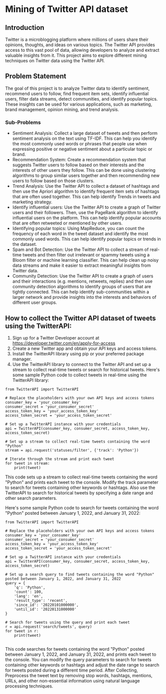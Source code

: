 # Mining of Twitter API dataset

## Introduction
Twitter is a microblogging platform where millions of users share their opinions, thoughts, and ideas on various topics. The Twitter API provides access to this vast pool of data, allowing developers to analyze and extract valuable insights from it. This project aims to explore different mining techniques on Twitter data using the Twitter API.

## Problem Statement
The goal of this project is to analyze Twitter data to identify sentiment, recommend users to follow, find frequent item sets, identify influential users, filter data streams, detect communities, and identify popular topics. These insights can be used for various applications, such as marketing, brand management, opinion mining, and trend analysis.

### Sub-Problems
* Sentiment Analysis: Collect a large dataset of tweets and then perform sentiment analysis on the text using TF-IDF. This can help you identify the most commonly used words or phrases that people use when expressing positive or negative sentiment about a particular topic or brand.
* Recommendation System: Create a recommendation system that suggests Twitter users to follow based on their interests and the interests of other users they follow. This can be done using clustering algorithms to group similar users together and then recommending new users to follow based on those clusters.
* Trend Analysis: Use the Twitter API to collect a dataset of hashtags and then use the Apriori algorithm to identify frequent item sets of hashtags that are often used together. This can help identify Trends in tweets and marketing strategy. 
* Identify influential users: Use the Twitter API to create a graph of Twitter users and their followers. Then, use the PageRank algorithm to identify influential users on the platform. This can help identify popular accounts that are often retweeted or mentioned by other users.
* Identifying popular topics: Using MapReduce, you can count the frequency of each word in the tweet dataset and identify the most commonly used words. This can help identify popular topics or trends in the dataset.
*	Spam and Bot Detection: Use the Twitter API to collect a stream of real-time tweets and then filter out irrelevant or spammy tweets using a Bloom filter or machine learning classifier. This can help clean up noisy data streams and make it easier to extract meaningful insights from Twitter data.
*	Community Detection: Use the Twitter API to create a graph of users and their interactions (e.g. mentions, retweets, replies) and then use community detection algorithms to identify groups of users that are tightly connected. This can help identify sub-communities within a larger network and provide insights into the interests and behaviors of different user groups.

## How to collect the Twitter API dataset of tweets using the TwitterAPI:
1.	Sign up for a Twitter Developer account at https://developer.twitter.com/en/apply-for-access
2.	Create a new Twitter app and obtain your API keys and access tokens.
3.	Install the TwitterAPI library using pip or your preferred package manager.
4.	Use the TwitterAPI library to connect to the Twitter API and set up a stream to collect real-time tweets or search for historical tweets.
Here's some sample Python code to collect tweets in real-time using the TwitterAPI library:

```
from TwitterAPI import TwitterAPI

# Replace the placeholders with your own API keys and access tokens
consumer_key = 'your_consumer_key'
consumer_secret = 'your_consumer_secret'
access_token_key = 'your_access_token_key'
access_token_secret = 'your_access_token_secret'

# Set up a TwitterAPI instance with your credentials
api = TwitterAPI(consumer_key, consumer_secret, access_token_key, access_token_secret)

# Set up a stream to collect real-time tweets containing the word "Python"
stream = api.request('statuses/filter', {'track': 'Python'})

# Iterate through the stream and print each tweet
for tweet in stream:
    print(tweet)
```

This code sets up a stream to collect real-time tweets containing the word "Python" and prints each tweet to the console. Modify the track parameter to search for tweets containing other keywords or hashtags.
Also use the TwitterAPI to search for historical tweets by specifying a date range and other search parameters. 

Here's some sample Python code to search for tweets containing the word "Python" posted between January 1, 2022, and January 31, 2022:
```
from TwitterAPI import TwitterAPI

# Replace the placeholders with your own API keys and access tokens
consumer_key = 'your_consumer_key'
consumer_secret = 'your_consumer_secret'
access_token_key = 'your_access_token_key'
access_token_secret = 'your_access_token_secret'

# Set up a TwitterAPI instance with your credentials
api = TwitterAPI(consumer_key, consumer_secret, access_token_key, access_token_secret)

# Set up a search query to find tweets containing the word "Python" posted between January 1, 2022, and January 31, 2022
query = {
    'q': 'Python',
    'count': 100,
    'lang': 'en',
    'result_type': 'recent',
    'since_id': '20220101000000',
    'until_id': '20220131000000'
}

# Search for tweets using the query and print each tweet
r = api.request('search/tweets', query)
for tweet in r:
    print(tweet)
    
```

This code searches for tweets containing the word "Python" posted between January 1, 2022, and January 31, 2022, and prints each tweet to the console. You can modify the query parameters to search for tweets containing other keywords or hashtags and adjust the date range to search for tweets posted during a different time period.
After Collecting, Preprocess the tweet text by removing stop words, hashtags, mentions, URLs, and other non-essential information using natural language processing techniques.


